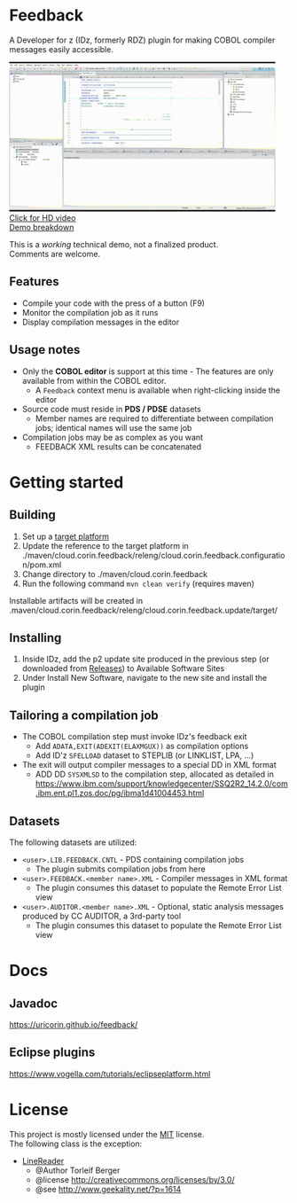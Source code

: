 # Feedback
A Developer for z (IDz, formerly RDZ) plugin for making COBOL compiler messages easily accessible.

[![demo](demo/feedback.gif)](demo/feedback.webm?raw=true)  
[Click for HD video](demo/feedback.webm?raw=true)  
[Demo breakdown](demo/README.md)

This is a *working* technical demo, not a finalized product.  
Comments are welcome.

## Features
* Compile your code with the press of a button (F9)
* Monitor the compilation job as it runs
* Display compilation messages in the editor

## Usage notes
* Only the **COBOL editor** is support at this time - The features are only available from within the COBOL editor.
  * A `Feedback` context menu is available when right-clicking inside the editor    
* Source code must reside in **PDS / PDSE** datasets 
  * Member names are required to differentiate between compilation jobs; identical names will use the same job
* Compilation jobs may be as complex as you want
  * FEEDBACK XML results can be concatenated

# Getting started
## Building
1. Set up a [target platform](https://github.com/uricorin/feedback/wiki/Setting-up-a-target-platform)
2. Update the reference to the target platform in ./maven/cloud.corin.feedback/releng/cloud.corin.feedback.configuration/pom.xml 
3. Change directory to ./maven/cloud.corin.feedback
4. Run the following command `mvn clean verify` (requires maven)

Installable artifacts will be created in .maven/cloud.corin.feedback/releng/cloud.corin.feedback.update/target/

## Installing
1. Inside IDz, add the p2 update site produced in the previous step (or downloaded from [Releases](https://github.com/uricorin/feedback/releases)) to Available Software Sites
2. Under Install New Software, navigate to the new site and install the plugin 

## Tailoring a compilation job
* The COBOL compilation step must invoke IDz's feedback exit
  * Add `ADATA,EXIT(ADEXIT(ELAXMGUX))` as compilation options
  * Add ID'z `SFELLOAD` dataset to STEPLIB (or LINKLIST, LPA, ...)
* The exit will output compiler messages to a special DD in XML format
  * ADD DD `SYSXMLSD` to the compilation step, allocated as detailed in 
https://www.ibm.com/support/knowledgecenter/SSQ2R2_14.2.0/com.ibm.ent.pl1.zos.doc/pg/ibma1d41004453.html

## Datasets
The following datasets are utilized:
* `<user>.LIB.FEEDBACK.CNTL` - PDS containing compilation jobs
  * The plugin submits compilation jobs from here
* `<user>.FEEDBACK.<member name>.XML` - Compiler messages in XML format
  * The plugin consumes this dataset to populate the Remote Error List view 
* `<user>.AUDITOR.<member name>.XML` - Optional, static analysis messages produced by CC AUDITOR, a 3rd-party tool
  * The plugin consumes this dataset to populate the Remote Error List view 

# Docs
## Javadoc
https://uricorin.github.io/feedback/

## Eclipse plugins
https://www.vogella.com/tutorials/eclipseplatform.html


# License
This project is mostly licensed under the [MIT](LICENSE) license.  
The following class is the exception:
* [LineReader](maven/cloud.corin.feedback/bundles/cloud.corin.feedback.core/src/cloud/corin/common/rdz/LineReader.java)  
  * @Author Torleif Berger
  * @license http://creativecommons.org/licenses/by/3.0/
  * @see http://www.geekality.net/?p=1614
